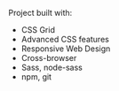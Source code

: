 
Project built with:
- CSS Grid
- Advanced CSS features
- Responsive Web Design
- Cross-browser
- Sass, node-sass
- npm, git


